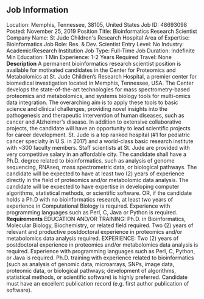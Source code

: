 ## Job Information
Location: 
											Memphis, Tennessee, 38105, United States 
Job ID: 
48693098
Posted: 
November 25, 2019
Position Title: 
Bioinformatics Research Scientist
Company Name: 
St Jude Children's Research Hospital
Area of Expertise: 
Bioinformatics
Job Role: 
Res. & Dev. Scientist
Entry Level: 
No
Industry: 
Academic/Research Institution
Job Type: 
Full-Time
Job Duration: 
Indefinite
Min Education: 
1
Min Experience: 
1-2 Years
Required Travel: 
None
**Description**
A permanent bioinformatics research scientist position is available for motivated candidates in the Center for Proteomics and Metabolomics at St. Jude Children’s Research Hospital, a premier center for biomedical investigation located in Memphis, Tennessee, USA. The Center develops the state-of-the-art technologies for mass spectrometry-based proteomics and metabolomics, and systems biology tools for multi-omics data integration. The overarching aim is to apply these tools to basic science and clinical challenges, providing novel insights into the pathogenesis and therapeutic intervention of human diseases, such as cancer and Alzheimer’s disease. In addition to extensive collaborative projects, the candidate will have an opportunity to lead scientific projects for career development. St. Jude is a top ranked hospital (#1 for pediatric cancer specialty in U.S. in 2017) and a world-class basic research institute with ~300 faculty members. Staff scientists at St. Jude are provided with very competitive salary in an affordable city. The candidate shall have a Ph.D. degree related to bioinformatics, such as analysis of genome sequencing, RNAseq, mass spectrometric data, or biological pathways. The candidate will be expected to have at least two (2) years of experience directly in the field of proteomics and/or metabolomic data analysis. The candidate will be expected to have expertise in developing computer algorithms, statistical methods, or scientific software. OR, if the candidate holds a Ph.D with no bioinformatics research, at least two years of experience in Computational Biology is required. Experience with programming languages such as Perl, C, Java or Python is required.
**Requirements**
EDUCATION AND/OR TRAINING: Ph.D. in Bioinformatics, Molecular Biology, Biochemistry, or related field required. Two (2) years of relevant and productive postdoctoral experience in proteomics and/or metabolomics data analysis required. EXPERIENCE: Two (2) years of postdoctoral experience in proteomics and/or metabolomics data analysis is required. Experience with programming languages such as Perl, C, Python, or Java is required. Ph.D. training with experience related to bioinformatics (such as analysis of genomic data, microarrays, SNPs, image data, proteomic data, or biological pathways; development of algorithms, statistical methods, or scientific software) is highly preferred. Candidate must have an excellent publication record (e.g. first author publication of software).
